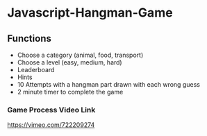 # Javascript-Hangman-Game
## Functions
- Choose a category (animal, food, transport)
- Choose a level (easy, medium, hard)
- Leaderboard
- Hints
- 10 Attempts with a hangman part drawn with each wrong guess
- 2 minute timer to complete the game

### Game Process Video Link
https://vimeo.com/722209274
